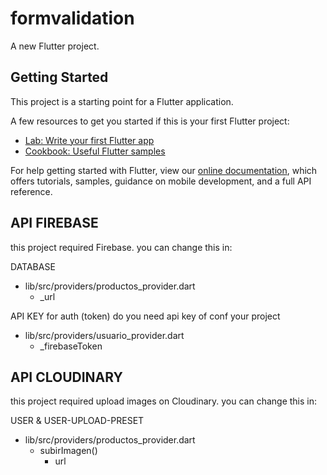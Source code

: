 # formvalidation

A new Flutter project.

## Getting Started

This project is a starting point for a Flutter application.

A few resources to get you started if this is your first Flutter project:

- [Lab: Write your first Flutter app](https://flutter.dev/docs/get-started/codelab)
- [Cookbook: Useful Flutter samples](https://flutter.dev/docs/cookbook)

For help getting started with Flutter, view our
[online documentation](https://flutter.dev/docs), which offers tutorials,
samples, guidance on mobile development, and a full API reference.

## API FIREBASE

this project required Firebase. you can change this in:

DATABASE

- lib/src/providers/productos_provider.dart
  - \_url

API KEY for auth (token)
do you need api key of conf your project

- lib/src/providers/usuario_provider.dart
  - \_firebaseToken

## API CLOUDINARY

this project required upload images on Cloudinary. you can change this in:

USER & USER-UPLOAD-PRESET

- lib/src/providers/productos_provider.dart
  - subirImagen()
    - url
